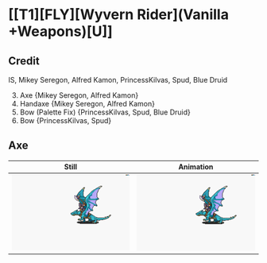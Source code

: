 # [\[T1\]\[FLY\]\[Wyvern Rider\]\(Vanilla +Weapons\)\[U\]]

## Credit

IS, Mikey Seregon, Alfred Kamon, PrincessKilvas, Spud, Blue Druid

3. Axe {Mikey Seregon, Alfred Kamon}
4. Handaxe {Mikey Seregon, Alfred Kamon}
5. Bow (Palette Fix) {PrincessKilvas, Spud, Blue Druid}
5. Bow {PrincessKilvas, Spud}
	
## Axe

| Still | Animation |
| :---: | :-------: |
| ![Axe still](./Axe_000.png) | ![Axe animation](./Axe.gif) |
